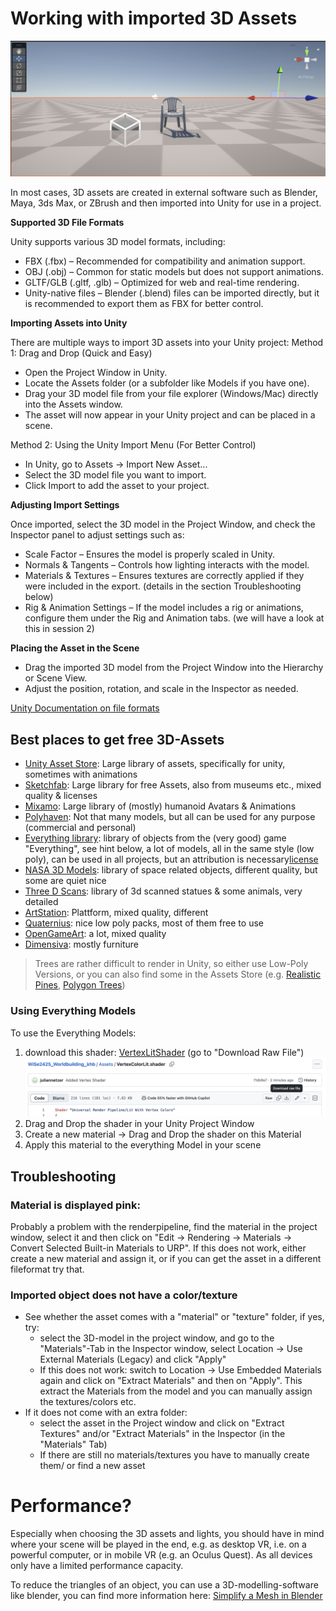 # <a name="3dassets"></a> Working with imported 3D Assets
![](images/assets.jpeg)

In most cases, 3D assets are created in external software such as Blender, Maya, 3ds Max, or ZBrush and then imported into Unity for use in a project.

**Supported 3D File Formats**

Unity supports various 3D model formats, including:

- FBX (.fbx) – Recommended for compatibility and animation support.
- OBJ (.obj) – Common for static models but does not support animations.
- GLTF/GLB (.gltf, .glb) – Optimized for web and real-time rendering.
- Unity-native files – Blender (.blend) files can be imported directly, but it is recommended to export them as FBX for better control.

**Importing Assets into Unity**

There are multiple ways to import 3D assets into your Unity project:
Method 1: Drag and Drop (Quick and Easy)

- Open the Project Window in Unity.
- Locate the Assets folder (or a subfolder like Models if you have one).
- Drag your 3D model file from your file explorer (Windows/Mac) directly into the Assets window.
- The asset will now appear in your Unity project and can be placed in a scene.

Method 2: Using the Unity Import Menu (For Better Control)

- In Unity, go to Assets → Import New Asset...
- Select the 3D model file you want to import.
- Click Import to add the asset to your project.

**Adjusting Import Settings**

Once imported, select the 3D model in the Project Window, and check the Inspector panel to adjust settings such as:

- Scale Factor – Ensures the model is properly scaled in Unity.
- Normals & Tangents – Controls how lighting interacts with the model.
- Materials & Textures – Ensures textures are correctly applied if they were included in the export. (details in the section Troubleshooting below)
- Rig & Animation Settings – If the model includes a rig or animations, configure them under the Rig and Animation tabs. (we will have a look at this in session 2)

**Placing the Asset in the Scene**

- Drag the imported 3D model from the Project Window into the Hierarchy or Scene View.
- Adjust the position, rotation, and scale in the Inspector as needed.

[Unity Documentation on file formats](https://docs.unity3d.com/2020.1/Documentation/Manual/3D-formats.html)

## Best places to get free 3D-Assets 

- [Unity Asset Store](https://assetstore.unity.com/?category=3d%2Fenvironments&free=true&orderBy=1): Large library of assets, specifically for unity, sometimes with animations 
- [Sketchfab](https://sketchfab.com): Large library for free Assets, also from museums etc., mixed quality & licenses 
- [Mixamo](https://www.mixamo.com/): Large library of (mostly) humanoid Avatars & Animations
- [Polyhaven](https://polyhaven.com/models): Not that many models, but all can be used for any purpose (commercial and personal)
- [Everything library](https://davidoreilly.itch.io/): library of objects from the (very good) game "Everything", see hint below, a lot of models, all in the same style (low poly), can be used in all projects, but an attribution is necessary[license](https://creativecommons.org/licenses/by/4.0/)
- [NASA 3D Models](https://nasa3d.arc.nasa.gov/models): library of space related objects, different quality, but some are quiet nice
- [Three D Scans](https://threedscans.com/): library of 3d scanned statues & some animals, very detailed 
- [ArtStation](https://www.artstation.com/marketplace/game-dev/assets?section=free): Plattform, mixed quality, different
- [Quaternius](https://quaternius.com/): nice low poly packs, most of them free to use
- [OpenGameArt](https://opengameart.org/art-search-advanced?keys=&field_art_type_tid%5B%5D=10&sort_by=count&sort_order=DESC): a lot, mixed quality
- [Dimensiva](https://dimensiva.com/free-3d-models/): mostly furniture

> Trees are rather difficult to render in Unity, so either use Low-Poly Versions, or you can also find some in the Assets Store (e.g. [Realistic Pines](https://assetstore.unity.com/packages/3d/vegetation/trees/realistic-pine-tree-pack-232166), [Polygon Trees](https://assetstore.unity.com/packages/3d/vegetation/trees/polygon-trees-224068))

### Using Everything Models 

To use the Everything Models: 
1. download this shader: [VertexLitShader](Assets/VertexColorLit.shader) (go to "Download Raw File")
![](images/everything.jpeg)
2. Drag and Drop the shader in your Unity Project Window
3. Create a new material -> Drag and Drop the shader on this Material
4. Apply this material to the everything Model in your scene 

## Troubleshooting

### Material is displayed pink: 
Probably a problem with the renderpipeline, find the material in the project window, select it and then click on "Edit -> Rendering -> Materials -> Convert Selected Built-in Materials to URP". If this does not work, either create a new material and assign it, or if you can get the asset in a different fileformat try that. 

### Imported object does not have a color/texture 
- See whether the asset comes with a "material" or "texture" folder, if yes, try: 
	- select the 3D-model in the project window, and go to the "Materials"-Tab in the Inspector window, select Location -> Use External Materials (Legacy) and click "Apply"
	- If this does not work: switch to Location -> Use Embedded Materials again and click on "Extract Materials" and then on "Apply". This extract the Materials from the model and you can manually assign the textures/colors etc. 
- If it does not come with an extra folder: 
	- select the asset in the Project window and click on "Extract Textures" and/or "Extract Materials" in the Inspector (in the "Materials" Tab)
	-  If there are still no materials/textures you have to manually create them/ or find a new asset

# Performance?

Especially when choosing the 3D assets and lights, you should have in mind where your scene will be played in the end, e.g. as desktop VR, i.e. on a powerful computer, or in mobile VR (e.g. an Oculus Quest). As all devices only have a limited performance capacity.

To reduce the triangles of an object, you can use a 3D-modelling-software like blender, you can find more information here: 
[Simplify a Mesh in Blender](https://all3dp.com/2/blender-simplify-mesh-simply-explained/)
